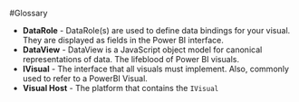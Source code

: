 #Glossary

* **DataRole** - DataRole(s) are used to define data bindings for your visual. They are displayed as fields in the Power BI interface.
* **DataView** - DataView is a JavaScript object model for canonical representations of data. The lifeblood of Power BI visuals.
* **IVisual** - The interface that all visuals must implement. Also, commonly used to refer to a PowerBI Visual.
* **Visual Host** - The platform that contains the `IVisual`